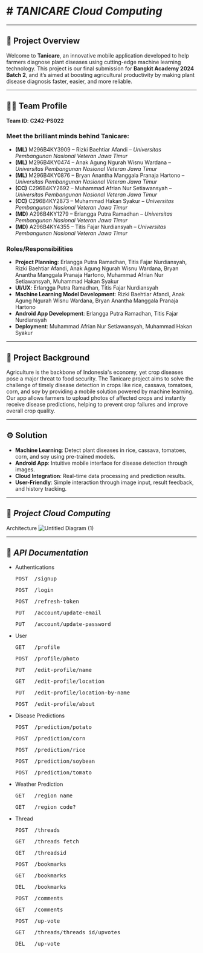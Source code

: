 # # *TANICARE Cloud Computing*
---
## 🌱 **Project Overview**
Welcome to **Tanicare**, an innovative mobile application developed to help farmers diagnose plant diseases using cutting-edge machine learning technology. This project is our final submission for **Bangkit Academy 2024 Batch 2**, and it’s aimed at boosting agricultural productivity by making plant disease diagnosis faster, easier, and more reliable.

---

## 👨‍💻 **Team Profile**
**Team ID**: **C242-PS022**

### Meet the brilliant minds behind **Tanicare**:
- **(ML)** M296B4KY3909 – Rizki Baehtiar Afandi – *Universitas Pembangunan Nasional Veteran Jawa Timur* 
- **(ML)** M296B4KY0474 – Anak Agung Ngurah Wisnu Wardana – *Universitas Pembangunan Nasional Veteran Jawa Timur* 
- **(ML)** M296B4KY0876 – Bryan Anantha Manggala Pranaja Hartono – *Universitas Pembangunan Nasional Veteran Jawa Timur*   
- **(CC)** C296B4KY2692 – Muhammad Afrian Nur Setiawansyah – *Universitas Pembangunan Nasional Veteran Jawa Timur* 
- **(CC)** C296B4KY2873 – Muhammad Hakan Syakur – *Universitas Pembangunan Nasional Veteran Jawa Timur*  
- **(MD)** A296B4KY1279 – Erlangga Putra Ramadhan – *Universitas Pembangunan Nasional Veteran Jawa Timur*  
- **(MD)** A296B4KY4355 – Titis Fajar Nurdiansyah – *Universitas Pembangunan Nasional Veteran Jawa Timur*  

### **Roles/Responsibilities**
- **Project Planning**: Erlangga Putra Ramadhan, Titis Fajar Nurdiansyah, Rizki Baehtiar Afandi, Anak Agung Ngurah Wisnu Wardana, Bryan Anantha Manggala Pranaja Hartono, Muhammad Afrian Nur Setiawansyah, Muhammad Hakan Syakur  
- **UI/UX**: Erlangga Putra Ramadhan, Titis Fajar Nurdiansyah  
- **Machine Learning Model Development**: Rizki Baehtiar Afandi, Anak Agung Ngurah Wisnu Wardana, Bryan Anantha Manggala Pranaja Hartono  
- **Android App Development**: Erlangga Putra Ramadhan, Titis Fajar Nurdiansyah  
- **Deployment**: Muhammad Afrian Nur Setiawansyah, Muhammad Hakan Syakur  

---

## 🌾 **Project Background**
Agriculture is the backbone of Indonesia's economy, yet crop diseases pose a major threat to food security. The Tanicare project aims to solve the challenge of timely disease detection in crops like rice, cassava, tomatoes, corn, and soy by providing a mobile solution powered by machine learning. Our app allows farmers to upload photos of affected crops and instantly receive disease predictions, helping to prevent crop failures and improve overall crop quality.

---

## ⚙️ **Solution**
- **Machine Learning**: Detect plant diseases in rice, cassava, tomatoes, corn, and soy using pre-trained models.  
- **Android App**: Intuitive mobile interface for disease detection through images.  
- **Cloud Integration**: Real-time data processing and prediction results.  
- **User-Friendly**: Simple interaction through image input, result feedback, and history tracking.  

---


## 🌾 *Project Cloud Computing*
Architecture
![Untitled Diagram (1)](https://github.com/user-attachments/assets/2cf0f82a-2ddf-4532-9bda-f238d689d301)

---

## 📁 *API Documentation*

- Authentications
  <pre>POST  /signup</pre>
  <pre>POST  /login</pre>
  <pre>POST  /refresh-token</pre>
  <pre>PUT   /account/update-email</pre>
  <pre>PUT   /account/update-password</pre>
  
- User
  <pre>GET   /profile</pre>
  <pre>POST  /profile/photo</pre>
  <pre>PUT   /edit-profile/name</pre>
  <pre>GET   /edit-profile/location</pre>
  <pre>PUT   /edit-profile/location-by-name</pre>
  <pre>POST  /edit-profile/about</pre>

- Disease Predictions
  <pre>POST  /prediction/potato</pre>
  <pre>POST  /prediction/corn</pre>
  <pre>POST  /prediction/rice</pre>
  <pre>POST  /prediction/soybean</pre>
  <pre>POST  /prediction/tomato</pre>

- Weather Prediction
  <pre>GET   /region_name</pre>
  <pre>GET   /region_code?</pre>

- Thread
  <pre>POST  /threads</pre>
  <pre>GET   /threads fetch</pre>
  <pre>GET   /threadsid</pre>
  <pre>POST  /bookmarks</pre>
  <pre>GET   /bookmarks</pre>
  <pre>DEL   /bookmarks</pre>
  <pre>POST  /comments</pre>
  <pre>GET   /comments</pre>
  <pre>POST  /up-vote</pre>
  <pre>GET   /threads/threads_id/upvotes</pre>
  <pre>DEL   /up-vote</pre>

